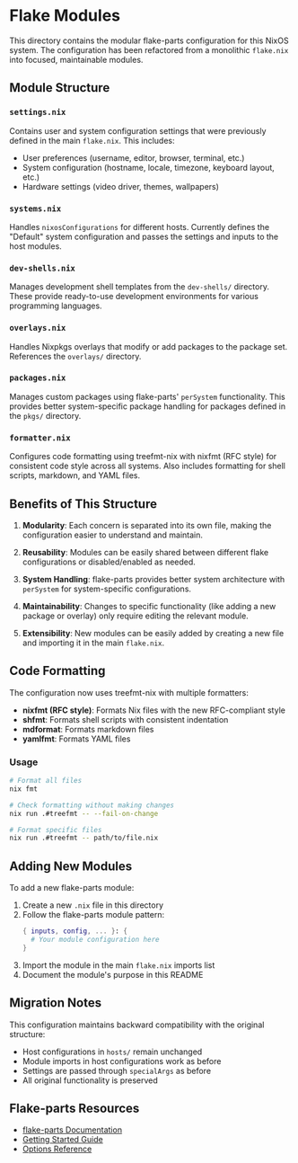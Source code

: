 # Flake Modules

This directory contains the modular flake-parts configuration for this NixOS system. The configuration has been refactored from a monolithic `flake.nix` into focused, maintainable modules.

## Module Structure

### `settings.nix`
Contains user and system configuration settings that were previously defined in the main `flake.nix`. This includes:
- User preferences (username, editor, browser, terminal, etc.)
- System configuration (hostname, locale, timezone, keyboard layout, etc.)
- Hardware settings (video driver, themes, wallpapers)

### `systems.nix`
Handles `nixosConfigurations` for different hosts. Currently defines the "Default" system configuration and passes the settings and inputs to the host modules.

### `dev-shells.nix`
Manages development shell templates from the `dev-shells/` directory. These provide ready-to-use development environments for various programming languages.

### `overlays.nix`
Handles Nixpkgs overlays that modify or add packages to the package set. References the `overlays/` directory.

### `packages.nix`
Manages custom packages using flake-parts' `perSystem` functionality. This provides better system-specific package handling for packages defined in the `pkgs/` directory.

### `formatter.nix`
Configures code formatting using treefmt-nix with nixfmt (RFC style) for consistent code style across all systems. Also includes formatting for shell scripts, markdown, and YAML files.

## Benefits of This Structure

1. **Modularity**: Each concern is separated into its own file, making the configuration easier to understand and maintain.

2. **Reusability**: Modules can be easily shared between different flake configurations or disabled/enabled as needed.

3. **System Handling**: flake-parts provides better system architecture with `perSystem` for system-specific configurations.

4. **Maintainability**: Changes to specific functionality (like adding a new package or overlay) only require editing the relevant module.

5. **Extensibility**: New modules can be easily added by creating a new file and importing it in the main `flake.nix`.

## Code Formatting

The configuration now uses treefmt-nix with multiple formatters:

- **nixfmt (RFC style)**: Formats Nix files with the new RFC-compliant style
- **shfmt**: Formats shell scripts with consistent indentation
- **mdformat**: Formats markdown files
- **yamlfmt**: Formats YAML files

### Usage

```bash
# Format all files
nix fmt

# Check formatting without making changes
nix run .#treefmt -- --fail-on-change

# Format specific files
nix run .#treefmt -- path/to/file.nix
```

## Adding New Modules

To add a new flake-parts module:

1. Create a new `.nix` file in this directory
2. Follow the flake-parts module pattern:
   ```nix
   { inputs, config, ... }: {
     # Your module configuration here
   }
   ```
3. Import the module in the main `flake.nix` imports list
4. Document the module's purpose in this README

## Migration Notes

This configuration maintains backward compatibility with the original structure:
- Host configurations in `hosts/` remain unchanged
- Module imports in host configurations work as before
- Settings are passed through `specialArgs` as before
- All original functionality is preserved

## Flake-parts Resources

- [flake-parts Documentation](https://flake.parts/)
- [Getting Started Guide](https://flake.parts/getting-started.html)
- [Options Reference](https://flake.parts/options/flake-parts.html)
